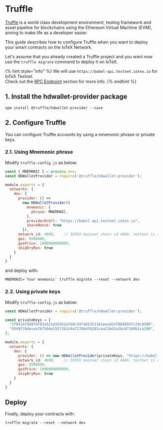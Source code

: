 # Truffle

[Truffle](https://www.trufflesuite.com/docs/truffle/overview) is a world class development environment, testing framework and asset pipeline for blockchains using the Ethereum Virtual Machine (EVM), aiming to make life as a developer easier.

This guide describes how to configure Truffle when you want to deploy your smart contracts on the IoTeX Network.

Let's assume that you already created a Truffle project and you want now use the `truffle migrate` command to deploy it on IoTeX.&#x20;

{% hint style="info" %}
We will use `https://babel-api.testnet.iotex.io` for IoTeX Testnet. \
Check out the [RPC Endpoint](../dapp-development/web3-development/rpc-endpoints.md) section for more info.&#x20;
{% endhint %}

## 1. Install the hdwallet-provider package

```
npm install @truffle/hdwallet-provider --save
```

## 2. Configure Truffle

You can configure Truffle accounts by using a mnemonic phrase or private keys.

### 2.1. Using Mnemonic phrase

Modify `truffle-config.js` as below:

```javascript
const { MNEMONIC } = process.env;
const HDWalletProvider = require('@truffle/hdwallet-provider');

module.exports = {
  networks: {
    dev: {
      provider: () =>
        new HDWalletProvider({
          mnemonic: {
            phrase: MNEMONIC,
          },
          providerOrUrl: "https://babel-api.testnet.iotex.io",
          shareNonce: true
        }),
      network_id: 4690,    // IOTEX mainnet chain id 4689, testnet is 4690
      gas: 8500000,
      gasPrice: 1000000000000,
      skipDryRun: true
    }
  }
}
```

and deploy with:

```
MNEMONIC=`Your mnemonic` truffle migrate --reset --network dev
```

### 2.2. Using private keys

Modify `truffle-config.js` as below:

```javascript
const HDWalletProvider = require('@truffle/hdwallet-provider');

const privateKeys = [
  "3f841bf589fdf83a521e55d51afddc34fa65351161eead24f064855fc29c9580",
  "9549f39decea7b7504e15572b2c6a72766df0281cea22bd1a3bc87166b1ca290",
];

module.exports = {
  networks: {
    dev: {
      provider: () => new HDWalletProvider(privateKeys, "https://babel-api.testnet.iotex.io", 0, 2),
      network_id: 4690,    // IOTEX mainnet chain id 4689, testnet is 4690
      gas: 8500000,
      gasPrice: 1000000000000,
      skipDryRun: true
    }
  }
}
```

## Deploy

Finally, deploy your contracts with:

```
truffle migrate --reset --network dev
```
